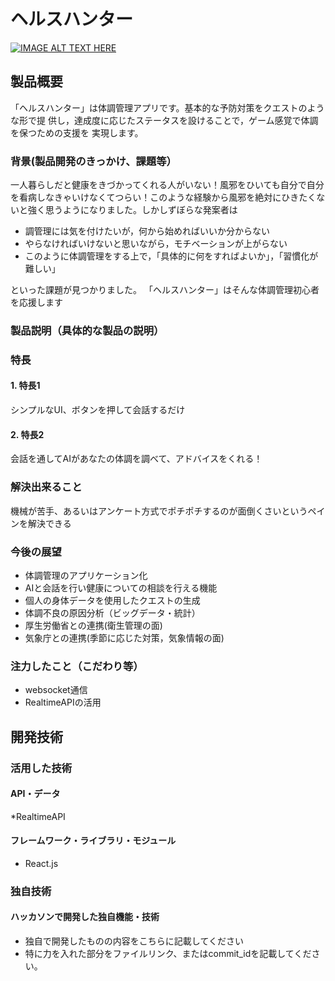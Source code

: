# ヘルスハンター

[![IMAGE ALT TEXT HERE](https://jphacks.com/wp-content/uploads/2024/07/JPHACKS2024_ogp.jpg)](https://www.youtube.com/watch?v=DZXUkEj-CSI)

## 製品概要
「ヘルスハンター」は体調管理アプリです。基本的な予防対策をクエストのような形で提
供し，達成度に応じたステータスを設けることで，ゲーム感覚で体調を保つための支援を
実現します。
### 背景(製品開発のきっかけ、課題等）
一人暮らしだと健康をきづかってくれる人がいない！風邪をひいても自分で自分を看病しなきゃいけなくてつらい！このような経験から風邪を絶対にひきたくないと強く思うようになりました。しかしずぼらな発案者は
* 調管理には気を付けたいが，何から始めればいいか分からない
* やらなければいけないと思いながら，モチベーションが上がらない
* このように体調管理をする上で，「具体的に何をすればよいか」，「習慣化が難しい」

といった課題が見つかりました。
「ヘルスハンター」はそんな体調管理初心者を応援します

### 製品説明（具体的な製品の説明）
### 特長
#### 1. 特長1 
シンプルなUI、ボタンを押して会話するだけ
#### 2. 特長2
会話を通してAIがあなたの体調を調べて、アドバイスをくれる！

### 解決出来ること
機械が苦手、あるいはアンケート方式でポチポチするのが面倒くさいというペインを解決できる

### 今後の展望
* 体調管理のアプリケーション化
* AIと会話を行い健康についての相談を行える機能
* 個人の身体データを使用したクエストの生成
* 体調不良の原因分析（ビッグデータ・統計）
* 厚生労働省との連携(衛生管理の面)
* 気象庁との連携(季節に応じた対策，気象情報の面)
### 注力したこと（こだわり等）
* websocket通信
* RealtimeAPIの活用

## 開発技術
### 活用した技術
#### API・データ
*RealtimeAPI 

#### フレームワーク・ライブラリ・モジュール
* React.js

### 独自技術
#### ハッカソンで開発した独自機能・技術
* 独自で開発したものの内容をこちらに記載してください
* 特に力を入れた部分をファイルリンク、またはcommit_idを記載してください。
